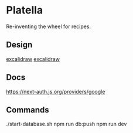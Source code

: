 # Platella

Re-inventing the wheel for recipes.

## Design

[excalidraw][1]
[excalidraw][2]

## Docs

<https://next-auth.js.org/providers/google>

## Commands

  ./start-database.sh
  npm run db:push
  npm run dev

[1]: https://excalidraw.com/#json=F6fSd6dAPCN5CgukOjH6L,loECwmXvld_HYy9sYGvzTg
[2]: https://excalidraw.com/#json=AuWhfPVllWt4J3GMsJ8Bg,laRvCg3Jqhqb17Rxaruf5w
